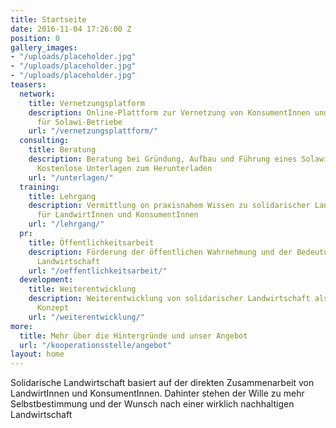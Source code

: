 ```yaml
---
title: Startseite
date: 2016-11-04 17:26:00 Z
position: 0
gallery_images:
- "/uploads/placeholder.jpg"
- "/uploads/placeholder.jpg"
- "/uploads/placeholder.jpg"
teasers:
  network:
    title: Vernetzungsplatform
    description: Online-Plattform zur Vernetzung von KonsumentInnen und ProduzentInnen
      für Solawi-Betriebe
    url: "/vernetzungsplattform/"
  consulting:
    title: Beratung
    description: Beratung bei Gründung, Aufbau und Führung eines Solawi-Betriebes.
      Kostenlose Unterlagen zum Herunterladen
    url: "/unterlagen/"
  training:
    title: Lehrgang
    description: Vermittlung on praxisnahem Wissen zu solidarischer Landwirtschaft,
      für LandwirtInnen und KonsumentInnen
    url: "/lehrgang/"
  pr:
    title: Öffentlichkeitsarbeit
    description: Förderung der öffentlichen Wahrnehmung und der Bedeutung von solidarischer
      Landwirtschaft
    url: "/oeffentlichkeitsarbeit/"
  development:
    title: Weiterentwicklung
    description: Weiterentwicklung von solidarischer Landwirtschaft als gesamtbetriebliches
      Konzept
    url: "/weiterentwicklung/"
more:
  title: Mehr über die Hintergründe und unser Angebot
  url: "/kooperationsstelle/angebot"
layout: home
---
```


Solidarische Landwirtschaft basiert auf der direkten Zusammenarbeit von LandwirtInnen und KonsumentInnen. Dahinter stehen der Wille zu mehr Selbstbestimmung und der Wunsch nach einer wirklich nachhaltigen Landwirtschaft
